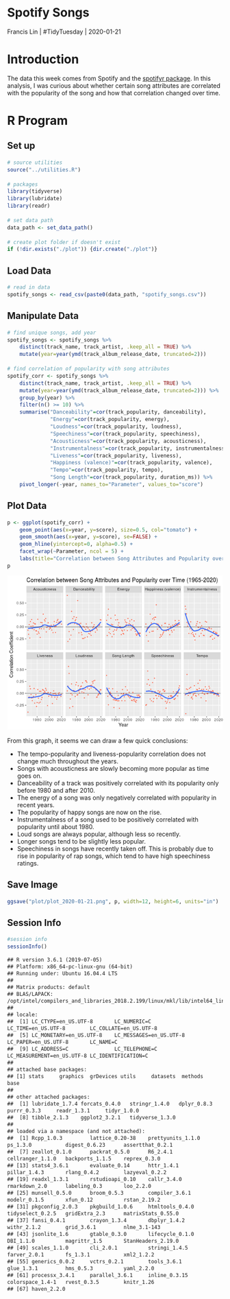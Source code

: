 Spotify Songs
================
Francis Lin | \#TidyTuesday |
2020-01-21

# Introduction

The data this week comes from Spotify and the [spotifyr
package](https://www.rcharlie.com/spotifyr/). In this analysis, I was
curious about whether certain song attributes are correlated with the
popularity of the song and how that correlation changed over time.

# R Program

## Set up

``` r
# source utilities
source("../utilities.R")

# packages
library(tidyverse)
library(lubridate)
library(readr)

# set data path
data_path <- set_data_path()

# create plot folder if doesn't exist
if (!dir.exists("./plot")) {dir.create("./plot")}
```

## Load Data

``` r
# read in data
spotify_songs <- read_csv(paste0(data_path, "spotify_songs.csv"))
```

## Manipulate Data

``` r
# find unique songs, add year
spotify_songs <- spotify_songs %>%
    distinct(track_name, track_artist, .keep_all = TRUE) %>%
    mutate(year=year(ymd(track_album_release_date, truncated=2)))

# find correlation of popularity with song attributes
spotify_corr <- spotify_songs %>%
    distinct(track_name, track_artist, .keep_all = TRUE) %>%
    mutate(year=year(ymd(track_album_release_date, truncated=2))) %>%
    group_by(year) %>%
    filter(n() >= 10) %>%
    summarise("Danceability"=cor(track_popularity, danceability),
              "Energy"=cor(track_popularity, energy),
              "Loudness"=cor(track_popularity, loudness),
              "Speechiness"=cor(track_popularity, speechiness),
              "Acousticness"=cor(track_popularity, acousticness),
              "Instrumentalness"=cor(track_popularity, instrumentalness),
              "Liveness"=cor(track_popularity, liveness),
              "Happiness (valence)"=cor(track_popularity, valence),
              "Tempo"=cor(track_popularity, tempo),
              "Song Length"=cor(track_popularity, duration_ms)) %>%
    pivot_longer(-year, names_to="Parameter", values_to="score")
```

## Plot Data

``` r
p <- ggplot(spotify_corr) + 
    geom_point(aes(x=year, y=score), size=0.5, col="tomato") +
    geom_smooth(aes(x=year, y=score), se=FALSE) +
    geom_hline(yintercept=0, alpha=0.5) +
    facet_wrap(~Parameter, ncol = 5) + 
    labs(title="Correlation between Song Attributes and Popularity over Time (1965-2020)", x="Year", y="Correlation Coefficient")
p
```

![](README_files/figure-gfm/plot%20data-1.png)<!-- -->

From this graph, it seems we can draw a few quick conclusions:

  - The tempo-popularity and liveness-popularity correlation does not
    change much throughout the years.
  - Songs with acousticness are slowly becoming more popular as time
    goes on.
  - Danceability of a track was positively correlated with its
    popularity only before 1980 and after 2010.
  - The energy of a song was only negatively correlated with popularity
    in recent years.
  - The popularity of happy songs are now on the rise.
  - Instrumentalness of a song used to be positively correlated with
    popularity until about 1980.
  - Loud songs are always popular, although less so recently.
  - Longer songs tend to be slightly less popular.
  - Speechiness in songs have recently taken off. This is probably due
    to rise in popularity of rap songs, which tend to have high
    speechiness ratings.

## Save Image

``` r
ggsave("plot/plot_2020-01-21.png", p, width=12, height=6, units="in")
```

## Session Info

``` r
#session info
sessionInfo()
```

    ## R version 3.6.1 (2019-07-05)
    ## Platform: x86_64-pc-linux-gnu (64-bit)
    ## Running under: Ubuntu 16.04.4 LTS
    ## 
    ## Matrix products: default
    ## BLAS/LAPACK: /opt/intel/compilers_and_libraries_2018.2.199/linux/mkl/lib/intel64_lin/libmkl_gf_lp64.so
    ## 
    ## locale:
    ##  [1] LC_CTYPE=en_US.UTF-8       LC_NUMERIC=C               LC_TIME=en_US.UTF-8        LC_COLLATE=en_US.UTF-8    
    ##  [5] LC_MONETARY=en_US.UTF-8    LC_MESSAGES=en_US.UTF-8    LC_PAPER=en_US.UTF-8       LC_NAME=C                 
    ##  [9] LC_ADDRESS=C               LC_TELEPHONE=C             LC_MEASUREMENT=en_US.UTF-8 LC_IDENTIFICATION=C       
    ## 
    ## attached base packages:
    ## [1] stats     graphics  grDevices utils     datasets  methods   base     
    ## 
    ## other attached packages:
    ##  [1] lubridate_1.7.4 forcats_0.4.0   stringr_1.4.0   dplyr_0.8.3     purrr_0.3.3     readr_1.3.1     tidyr_1.0.0    
    ##  [8] tibble_2.1.3    ggplot2_3.2.1   tidyverse_1.3.0
    ## 
    ## loaded via a namespace (and not attached):
    ##  [1] Rcpp_1.0.3         lattice_0.20-38    prettyunits_1.1.0  ps_1.3.0           digest_0.6.23      assertthat_0.2.1  
    ##  [7] zeallot_0.1.0      packrat_0.5.0      R6_2.4.1           cellranger_1.1.0   backports_1.1.5    reprex_0.3.0      
    ## [13] stats4_3.6.1       evaluate_0.14      httr_1.4.1         pillar_1.4.3       rlang_0.4.2        lazyeval_0.2.2    
    ## [19] readxl_1.3.1       rstudioapi_0.10    callr_3.4.0        rmarkdown_2.0      labeling_0.3       loo_2.2.0         
    ## [25] munsell_0.5.0      broom_0.5.3        compiler_3.6.1     modelr_0.1.5       xfun_0.12          rstan_2.19.2      
    ## [31] pkgconfig_2.0.3    pkgbuild_1.0.6     htmltools_0.4.0    tidyselect_0.2.5   gridExtra_2.3      matrixStats_0.55.0
    ## [37] fansi_0.4.1        crayon_1.3.4       dbplyr_1.4.2       withr_2.1.2        grid_3.6.1         nlme_3.1-143      
    ## [43] jsonlite_1.6       gtable_0.3.0       lifecycle_0.1.0    DBI_1.1.0          magrittr_1.5       StanHeaders_2.19.0
    ## [49] scales_1.1.0       cli_2.0.1          stringi_1.4.5      farver_2.0.1       fs_1.3.1           xml2_1.2.2        
    ## [55] generics_0.0.2     vctrs_0.2.1        tools_3.6.1        glue_1.3.1         hms_0.5.3          yaml_2.2.0        
    ## [61] processx_3.4.1     parallel_3.6.1     inline_0.3.15      colorspace_1.4-1   rvest_0.3.5        knitr_1.26        
    ## [67] haven_2.2.0
